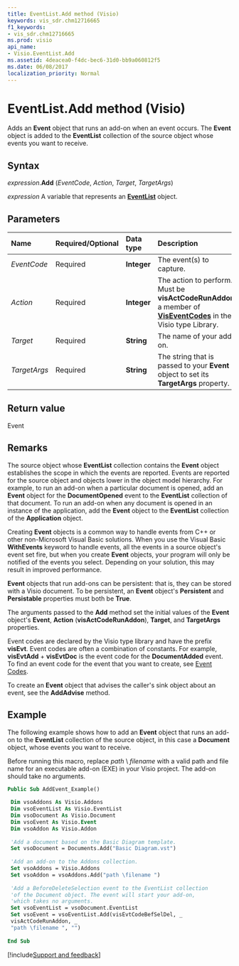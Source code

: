 ```yaml
---
title: EventList.Add method (Visio)
keywords: vis_sdr.chm12716665
f1_keywords:
- vis_sdr.chm12716665
ms.prod: visio
api_name:
- Visio.EventList.Add
ms.assetid: 4deacea0-f4dc-bec6-31d0-bb9a060812f5
ms.date: 06/08/2017
localization_priority: Normal
---
```



# EventList.Add method (Visio)

Adds an  **Event** object that runs an add-on when an event occurs. The **Event** object is added to the **EventList** collection of the source object whose events you want to receive.


## Syntax

_expression_.**Add** (_EventCode_, _Action_, _Target_, _TargetArgs_)

_expression_ A variable that represents an **[EventList](Visio.EventList.md)** object.


## Parameters



|Name|Required/Optional|Data type|Description|
|:-----|:-----|:-----|:-----|
| _EventCode_|Required| **Integer**|The event(s) to capture.|
| _Action_|Required| **Integer**|The action to perform. Must be  **visActCodeRunAddon**, a member of **[VisEventCodes](Visio.viseventcodes.md)** in the Visio type Library.|
| _Target_|Required| **String**|The name of your add-on.|
| _TargetArgs_|Required| **String**|The string that is passed to your  **Event** object to set its **TargetArgs** property.|

## Return value

Event


## Remarks

The source object whose  **EventList** collection contains the **Event** object establishes the scope in which the events are reported. Events are reported for the source object and objects lower in the object model hierarchy. For example, to run an add-on when a particular document is opened, add an **Event** object for the **DocumentOpened** event to the **EventList** collection of that document. To run an add-on when any document is opened in an instance of the application, add the **Event** object to the **EventList** collection of the **Application** object.

Creating  **Event** objects is a common way to handle events from C++ or other non-Microsoft Visual Basic solutions. When you use the Visual Basic **WithEvents** keyword to handle events, all the events in a source object's event set fire, but when you create **Event** objects, your program will only be notified of the events you select. Depending on your solution, this may result in improved performance.

 **Event** objects that run add-ons can be persistent: that is, they can be stored with a Visio document. To be persistent, an **Event** object's **Persistent** and **Persistable** properties must both be **True**.

The arguments passed to the  **Add** method set the initial values of the **Event** object's **Event**, **Action** (**visActCodeRunAddon**), **Target**, and **TargetArgs** properties.

Event codes are declared by the Visio type library and have the prefix  **visEvt**. Event codes are often a combination of constants. For example, **visEvtAdd** + **visEvtDoc** is the event code for the **DocumentAdded** event. To find an event code for the event that you want to create, see [Event Codes](../visio/Concepts/event-codesvisio.md).

To create an  **Event** object that advises the caller's sink object about an event, see the **AddAdvise** method.


## Example

The following example shows how to add an  **Event** object that runs an add-on to the **EventList** collection of the source object, in this case a **Document** object, whose events you want to receive.

Before running this macro, replace _path_ \ _filename_ with a valid path and file name for an executable add-on (EXE) in your Visio project. The add-on should take no arguments.




```vb
Public Sub AddEvent_Example() 
 
 Dim vsoAddons As Visio.Addons 
 Dim vsoEventList As Visio.EventList 
 Dim vsoDocument As Visio.Document 
 Dim vsoEvent As Visio.Event 
 Dim vsoAddon As Visio.Addon 
 
 'Add a document based on the Basic Diagram template. 
 Set vsoDocument = Documents.Add("Basic Diagram.vst") 
 
 'Add an add-on to the Addons collection. 
 Set vsoAddons = Visio.Addons 
 Set vsoAddon = vsoAddons.Add("path \filename ") 
 
 'Add a BeforeDeleteSelection event to the EventList collection 
 'of the Document object. The event will start your add-on, 
 'which takes no arguments. 
 Set vsoEventList = vsoDocument.EventList 
 Set vsoEvent = vsoEventList.Add(visEvtCodeBefSelDel, _ 
 visActCodeRunAddon, _ 
 "path \filename ", "") 
 
End Sub
```

[!include[Support and feedback](~/includes/feedback-boilerplate.md)]
